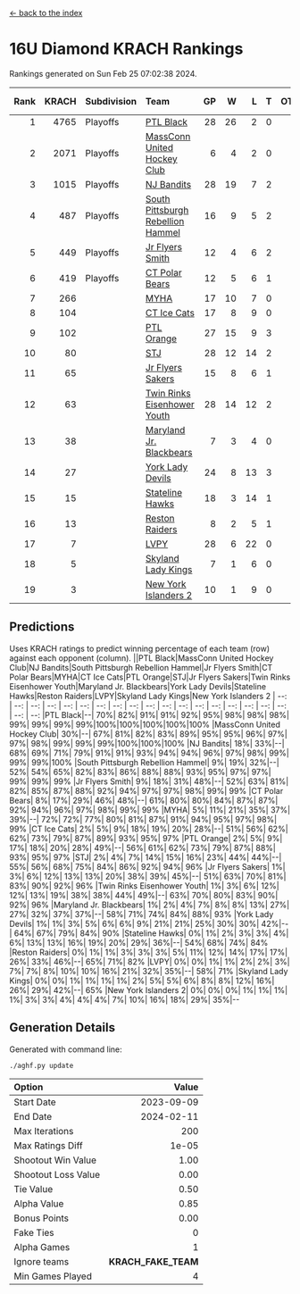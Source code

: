 [<- back to the index](readme.md)
# 16U Diamond KRACH Rankings
Rankings generated on Sun Feb 25 07:02:38 2024.

Rank|KRACH|Subdivision|Team|GP|W|L|T|OTW|OTL|SoS|Exp Wins|Win Diff
---:|---:|:---|:---|---:|---:|---:|---:|---:|---:|---:|---:|---:
1|4765|Playoffs|[PTL Black](https://gamesheetstats.com/seasons/3663/teams/140833/schedule)|28|26|2|0|3|0|432|26.8|-0.0
2|2071|Playoffs|[MassConn United Hockey Club](https://gamesheetstats.com/seasons/3663/teams/140835/schedule)|6|4|2|0|0|0|1682|4.8|-0.0
3|1015|Playoffs|[NJ Bandits](https://gamesheetstats.com/seasons/3663/teams/140836/schedule)|28|19|7|2|0|3|965|20.8|-0.0
4|487|Playoffs|[South Pittsburgh Rebellion Hammel](https://gamesheetstats.com/seasons/3663/teams/140839/schedule)|16|9|5|2|0|0|788|10.8|-0.0
5|449|Playoffs|[Jr Flyers Smith](https://gamesheetstats.com/seasons/3663/teams/140837/schedule)|12|4|6|2|1|2|1486|5.8|-0.0
6|419|Playoffs|[CT Polar Bears](https://gamesheetstats.com/seasons/3663/teams/140834/schedule)|12|5|6|1|0|0|1168|6.3|-0.0
7|266||[MYHA](https://gamesheetstats.com/seasons/3663/teams/140838/schedule)|17|10|7|0|0|0|770|10.9|0.0
8|104||[CT Ice Cats](https://gamesheetstats.com/seasons/3663/teams/140846/schedule)|17|8|9|0|0|1|667|8.9|0.0
9|102||[PTL Orange](https://gamesheetstats.com/seasons/3663/teams/140842/schedule)|27|15|9|3|1|0|168|17.4|0.0
10|80||[STJ](https://gamesheetstats.com/seasons/3663/teams/140841/schedule)|28|12|14|2|0|1|969|13.9|0.0
11|65||[Jr Flyers Sakers](https://gamesheetstats.com/seasons/3663/teams/140843/schedule)|15|8|6|1|2|0|111|9.4|0.0
12|63||[Twin Rinks Eisenhower Youth](https://gamesheetstats.com/seasons/3663/teams/140847/schedule)|28|14|12|2|3|0|126|15.9|0.0
13|38||[Maryland Jr. Blackbears](https://gamesheetstats.com/seasons/3663/teams/140848/schedule)|7|3|4|0|0|1|684|3.9|0.0
14|27||[York Lady Devils](https://gamesheetstats.com/seasons/3663/teams/140845/schedule)|24|8|13|3|0|2|260|10.4|0.0
15|15||[Stateline Hawks](https://gamesheetstats.com/seasons/3663/teams/140840/schedule)|18|3|14|1|0|1|939|4.4|0.0
16|13||[Reston Raiders](https://gamesheetstats.com/seasons/3663/teams/140850/schedule)|8|2|5|1|1|0|38|3.4|0.0
17|7||[LVPY](https://gamesheetstats.com/seasons/3663/teams/140844/schedule)|28|6|22|0|0|1|439|6.9|0.0
18|5||[Skyland Lady Kings](https://gamesheetstats.com/seasons/3663/teams/140849/schedule)|7|1|6|0|1|0|46|1.9|0.0
19|3||[New York Islanders 2](https://gamesheetstats.com/seasons/3663/teams/140851/schedule)|10|1|9|0|0|0|59|1.9|0.0

## Predictions
Uses KRACH ratings to predict winning percentage of each team (row) against each opponent (column).
||PTL Black|MassConn United Hockey Club|NJ Bandits|South Pittsburgh Rebellion Hammel|Jr Flyers Smith|CT Polar Bears|MYHA|CT Ice Cats|PTL Orange|STJ|Jr Flyers Sakers|Twin Rinks Eisenhower Youth|Maryland Jr. Blackbears|York Lady Devils|Stateline Hawks|Reston Raiders|LVPY|Skyland Lady Kings|New York Islanders 2
| --: | --: | --: | --: | --: | --: | --: | --: | --: | --: | --: | --: | --: | --: | --: | --: | --: | --: | --: | --: 
|PTL Black|--| 70%| 82%| 91%| 91%| 92%| 95%| 98%| 98%| 98%| 99%| 99%| 99%| 99%|100%|100%|100%|100%|100%
|MassConn United Hockey Club| 30%|--| 67%| 81%| 82%| 83%| 89%| 95%| 95%| 96%| 97%| 97%| 98%| 99%| 99%| 99%|100%|100%|100%
|NJ Bandits| 18%| 33%|--| 68%| 69%| 71%| 79%| 91%| 91%| 93%| 94%| 94%| 96%| 97%| 98%| 99%| 99%| 99%|100%
|South Pittsburgh Rebellion Hammel|  9%| 19%| 32%|--| 52%| 54%| 65%| 82%| 83%| 86%| 88%| 88%| 93%| 95%| 97%| 97%| 99%| 99%| 99%
|Jr Flyers Smith|  9%| 18%| 31%| 48%|--| 52%| 63%| 81%| 82%| 85%| 87%| 88%| 92%| 94%| 97%| 97%| 98%| 99%| 99%
|CT Polar Bears|  8%| 17%| 29%| 46%| 48%|--| 61%| 80%| 80%| 84%| 87%| 87%| 92%| 94%| 96%| 97%| 98%| 99%| 99%
|MYHA|  5%| 11%| 21%| 35%| 37%| 39%|--| 72%| 72%| 77%| 80%| 81%| 87%| 91%| 94%| 95%| 97%| 98%| 99%
|CT Ice Cats|  2%|  5%|  9%| 18%| 19%| 20%| 28%|--| 51%| 56%| 62%| 62%| 73%| 79%| 87%| 89%| 93%| 95%| 97%
|PTL Orange|  2%|  5%|  9%| 17%| 18%| 20%| 28%| 49%|--| 56%| 61%| 62%| 73%| 79%| 87%| 88%| 93%| 95%| 97%
|STJ|  2%|  4%|  7%| 14%| 15%| 16%| 23%| 44%| 44%|--| 55%| 56%| 68%| 75%| 84%| 86%| 92%| 94%| 96%
|Jr Flyers Sakers|  1%|  3%|  6%| 12%| 13%| 13%| 20%| 38%| 39%| 45%|--| 51%| 63%| 70%| 81%| 83%| 90%| 92%| 96%
|Twin Rinks Eisenhower Youth|  1%|  3%|  6%| 12%| 12%| 13%| 19%| 38%| 38%| 44%| 49%|--| 63%| 70%| 80%| 83%| 90%| 92%| 96%
|Maryland Jr. Blackbears|  1%|  2%|  4%|  7%|  8%|  8%| 13%| 27%| 27%| 32%| 37%| 37%|--| 58%| 71%| 74%| 84%| 88%| 93%
|York Lady Devils|  1%|  1%|  3%|  5%|  6%|  6%|  9%| 21%| 21%| 25%| 30%| 30%| 42%|--| 64%| 67%| 79%| 84%| 90%
|Stateline Hawks|  0%|  1%|  2%|  3%|  3%|  4%|  6%| 13%| 13%| 16%| 19%| 20%| 29%| 36%|--| 54%| 68%| 74%| 84%
|Reston Raiders|  0%|  1%|  1%|  3%|  3%|  3%|  5%| 11%| 12%| 14%| 17%| 17%| 26%| 33%| 46%|--| 65%| 71%| 82%
|LVPY|  0%|  0%|  1%|  1%|  2%|  2%|  3%|  7%|  7%|  8%| 10%| 10%| 16%| 21%| 32%| 35%|--| 58%| 71%
|Skyland Lady Kings|  0%|  0%|  1%|  1%|  1%|  1%|  2%|  5%|  5%|  6%|  8%|  8%| 12%| 16%| 26%| 29%| 42%|--| 65%
|New York Islanders 2|  0%|  0%|  0%|  1%|  1%|  1%|  1%|  3%|  3%|  4%|  4%|  4%|  7%| 10%| 16%| 18%| 29%| 35%|--

## Generation Details

Generated with command line:
```
./aghf.py update
```

| Option | Value |
| :----- | ----: |
| Start Date | 2023-09-09 |
| End Date | 2024-02-11 |
| Max Iterations | 200 |
| Max Ratings Diff | 1e-05 |
| Shootout Win Value | 1.00 |
| Shootout Loss Value | 0.00 |
| Tie Value | 0.50 |
| Alpha Value | 0.85 |
| Bonus Points | 0.00 |
| Fake Ties | 0 |
| Alpha Games | 1 |
| Ignore teams | __KRACH_FAKE_TEAM__ |
| Min Games Played | 4 |

